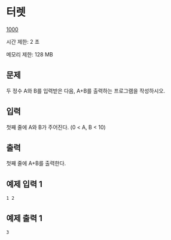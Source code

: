 # 터렛

[1000](https://www.acmicpc.net/problem/1000)

시간 제한: 2 초

메모리 제한: 128 MB

## 문제

두 정수 A와 B를 입력받은 다음, A+B를 출력하는 프로그램을 작성하시오.

## 입력

첫째 줄에 A와 B가 주어진다. (0 < A, B < 10)

## 출력

첫째 줄에 A+B를 출력한다.

## 예제 입력 1

```text
1 2
```

## 예제 출력 1

```text
3
```
